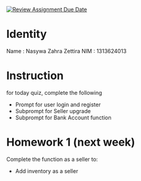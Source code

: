 [![Review Assignment Due Date](https://classroom.github.com/assets/deadline-readme-button-22041afd0340ce965d47ae6ef1cefeee28c7c493a6346c4f15d667ab976d596c.svg)](https://classroom.github.com/a/XF7mZCna)
# Identity
Name : Nasywa Zahra Zettira
NIM  : 1313624013

# Instruction
for today quiz, complete the following
- Prompt for user login and register
- Subprompt for Seller upgrade
- Subprompt for Bank Account function

# Homework 1 (next week)
Complete the function as a seller to:
- Add inventory as a seller
